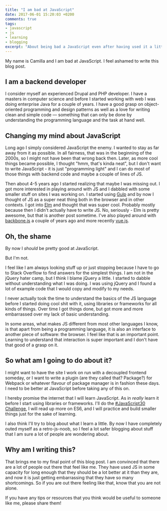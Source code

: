 ```yaml
---
title: "I am bad at JavaScript"
date: 2017-06-01 15:20:03 +0200
comments: true
tags:
- javascript
- js
- learning
- blogging
excerpt: "About being bad a JavaScript even after having used it a little bit for many years. I am finally going to do something about it"
---
```

My name is Camilla and I am bad at JavaScript. I feel ashamed to write this blog post.

## I am a backend developer
I consider myself an experienced Drupal and PHP developer. I have a masters in computer science and before I started working with web I was doing enterprise Java for a couple of years. I have a good grasp on object-oriented programming and design patterns as well as a love for writing clean and simple code &mdash; something that can only be done by understanding the programming language and the task at hand well.

## Changing my mind about JavaScript
Long ago I simply considered JavaScript the enemy. I wanted to stay as far away from it as possible. In all fairness, that was in the beginning of the 2000s, so I might not have been that wrong back then. Later, as more cool things became possible, I thought "hmm, that's kinda neat", but I don't want to write JavaScript - it is just "programming light" and I can do most of those things with backend code and maybe a couple of lines of JS.

Then about 4-5 years ago I started realizing that maybe I was missing out. I got more interested in playing around with JS and I dabbled with some smaller stuff on sites I was working on. I started using [Gulp](http://gulpjs.com) and by now I thought of JS as a super neat thing both in the browser and in other contexts. I got into [Elm](http://elm-lang.org) and thought that was super cool. Probably mostly because then I didn't actually have to write JS. No, seriously - Elm is pretty awesome, but that is another post sometime. I've also played around with [backbone.js](http://backbonejs.org) a couple of years ago and more recently [vue.js](https://vuejs.org).

## Oh, the shame
By now I _should_ be pretty good at JavaScript.

But I'm not.

I feel like I am always looking stuff up or just stopping because I have to go to Stack Overflow to find answers for the simplest things. I am not in the jQuery hater camp, but I think I blame jQuery a little. I started to dabble without understanding what I was doing. I was using jQuery and I found a lot of example code that I would copy and modify to my needs.

I never actually took the time to understand the basics of the JS language before I started doing cool shit with it, using libraries or frameworks for all kinds of things. Over time I got things done, but got more and more embarrassed over my lack of basic understanding.

In some areas, what makes JS different from most other languages I know, is that apart from being a programming language, it is also an interface to another piece of software: the browser. I feel like that is an important point. Learning to understand that interaction is super important and I don't have that good of a grasp on it.

## So what am I going to do about it?
I might want to have the site I work on run with a decoupled frontend someday, or I want to write a plugin (are they called that? Package?) for Webpack or whatever flavour of package manager is in fashion these days. I need to be better at JavaScript before taking any of this on.

I hereby promise the internet that I will learn JavaScript. As in _really_ learn it before I start using libraries or frameworks. I'll do the [#JavaScript30 Challenge](https://javascript30.com), I will read up more on ES6, and I will practice and build smaller things just for the sake of learning.

I also think I'll try to blog about what I learn a little. By now I have completely outed myself as a retro-js-noob, so I feel a lot safer blogging about stuff that I am sure a lot of people are wondering about.

## Why am I writing this?
That brings me to my final point of this blog post. I am convinced that there are a lot of people out there that feel like me. They have used JS in some capacity for long enough that they should be a lot better at it than they are, and now it is just getting embarrassing that they have so many shortcomings. So if you are out there feeling like that, know that you are not alone.

If you have any tips or resources that you think would be useful to someone like me, please share them!
